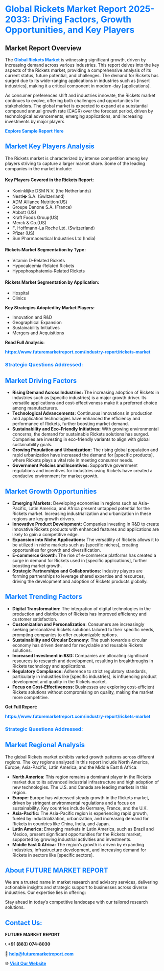 <h1 style="color: #007BFF;">Global Rickets Market Report 2025-2033: Driving Factors, Growth Opportunities, and Key Players</h1>

<section id="overview">
<h2>Market Report Overview</h2>
<p>The <a href="https://www.futuremarketreport.com/industry-report/rickets-market" style="color: #007BFF; text-decoration: none;"><strong>Global Rickets Market</strong></a> is witnessing significant growth, driven by increasing demand across various industries. This report delves into the key aspects of the Rickets market, providing a comprehensive analysis of its current status, future potential, and challenges. The demand for Rickets has surged due to its wide-ranging applications in industries such as [insert industries], making it a critical component in modern-day [applications].</p>
<p>As consumer preferences shift and industries innovate, the Rickets market continues to evolve, offering both challenges and opportunities for stakeholders. The global market is expected to expand at a substantial compound annual growth rate (CAGR) over the forecast period, driven by technological advancements, emerging applications, and increasing investments by major players.</p>
</section>

<section id="overview">
<p><a href="https://www.futuremarketreport.com/request-sample/reportId=63007" style="color: #007BFF; text-decoration: none;"><strong>Explore Sample Report Here</strong></a></p>
</section>

<section id="key-players">
<h2 style="color: #007BFF;">Market Key Players Analysis</h2>
<p>The Rickets market is characterized by intense competition among key players striving to capture a larger market share. Some of the leading companies in the market include:</p>
<h4>Key Players Covered in the Rickets Report:</h4>
<ul><li>Koninklijke DSM N.V. (the Netherlands)</li><li>Nestl� S.A. (Switzerland)</li><li>ADM Alliance Nutrition(US)</li><li>Groupe Danone S.A. (France)</li><li>Abbott (US)</li><li>Kraft Foods Group(US)</li><li>Merck &amp; Co.(US)</li><li>F. Hoffmann-La Roche Ltd. (Switzerland)</li><li>Pfizer (US)</li><li>Sun Pharmaceutical Industries Ltd (India)</li></ul>
<h4>Rickets Market Segmentation by Type:</h4>
<ul><li>Vitamin D-Related Rickets</li><li>Hypocalcemia-Related Rickets</li><li>Hypophosphatemia-Related Rickets</li></ul>

<h4>Rickets Market Segmentation by Application:</h4>
<ul><li>Hospital</li><li>Clinics</li></ul>
<p><strong>Key Strategies Adopted by Market Players:</strong></p>
<ul>
<li>Innovation and R&D</li>
<li>Geographical Expansion</li>
<li>Sustainability Initiatives</li>
<li>Mergers and Acquisitions</li>
</ul>
</section>

<section>
<p><strong>Read Full Analysis: </strong></p><a href="https://www.futuremarketreport.com/industry-report/rickets-market" style="color: #007BFF; text-decoration: none;"><strong>https://www.futuremarketreport.com/industry-report/rickets-market</strong></a>
<h3 style="color: #007BFF;">Strategic Questions Addressed:</h3>
</section>

<section id="driving-factors">
<h2 style="color: #007BFF;">Market Driving Factors</h2>
<ul>
<li><strong>Rising Demand Across Industries:</strong> The increasing adoption of Rickets in industries such as [specific industries] is a major growth driver. Its versatile applications and cost-effectiveness make it a preferred choice among manufacturers.</li>
<li><strong>Technological Advancements:</strong> Continuous innovations in production and application technologies have enhanced the efficiency and performance of Rickets, further boosting market demand.</li>
<li><strong>Sustainability and Eco-Friendly Initiatives:</strong> With growing environmental concerns, the demand for sustainable Rickets solutions has surged. Companies are investing in eco-friendly variants to align with global sustainability goals.</li>
<li><strong>Growing Population and Urbanization:</strong> The rising global population and rapid urbanization have increased the demand for [specific products], where Rickets plays a vital role in meeting consumer needs.</li>
<li><strong>Government Policies and Incentives:</strong> Supportive government regulations and incentives for industries using Rickets have created a conducive environment for market growth.</li>
</ul>
</section>

<section id="growth-opportunities">
<h2 style="color: #007BFF;">Market Growth Opportunities</h2>
<ul>
<li><strong>Emerging Markets:</strong> Developing economies in regions such as Asia-Pacific, Latin America, and Africa present untapped potential for the Rickets market. Increasing industrialization and urbanization in these regions are key growth drivers.</li>
<li><strong>Innovative Product Development:</strong> Companies investing in R&D to create innovative Rickets products with enhanced features and applications are likely to gain a competitive edge.</li>
<li><strong>Expansion into Niche Applications:</strong> The versatility of Rickets allows it to be utilized in niche markets such as [specific niches], creating opportunities for growth and diversification.</li>
<li><strong>E-commerce Growth:</strong> The rise of e-commerce platforms has created a surge in demand for Rickets used in [specific applications], further boosting market growth.</li>
<li><strong>Strategic Partnerships and Collaborations:</strong> Industry players are forming partnerships to leverage shared expertise and resources, driving the development and adoption of Rickets products globally.</li>
</ul>
</section>

<section id="trending-factors">
<h2 style="color: #007BFF;">Market Trending Factors</h2>
<ul>
<li><strong>Digital Transformation:</strong> The integration of digital technologies in the production and distribution of Rickets has improved efficiency and customer satisfaction.</li>
<li><strong>Customization and Personalization:</strong> Consumers are increasingly seeking personalized Rickets solutions tailored to their specific needs, prompting companies to offer customizable options.</li>
<li><strong>Sustainability and Circular Economy:</strong> The push towards a circular economy has driven demand for recyclable and reusable Rickets solutions.</li>
<li><strong>Increased Investment in R&D:</strong> Companies are allocating significant resources to research and development, resulting in breakthroughs in Rickets technology and applications.</li>
<li><strong>Regulatory Compliance:</strong> Adherence to strict regulatory standards, particularly in industries like [specific industries], is influencing product development and quality in the Rickets market.</li>
<li><strong>Focus on Cost-Effectiveness:</strong> Businesses are exploring cost-efficient Rickets solutions without compromising on quality, making the market more competitive.</li>
</ul>
</section>

<section>
<p><strong>Get Full Report: </strong></p><a href="https://www.futuremarketreport.com/industry-report/rickets-market" style="color: #007BFF; text-decoration: none;"><strong>https://www.futuremarketreport.com/industry-report/rickets-market</strong></a>
<h3 style="color: #007BFF;">Strategic Questions Addressed:</h3>
</section>


<section id="regional-analysis">
<h2 style="color: #007BFF;">Market Regional Analysis</h2>
<p>The global Rickets market exhibits varied growth patterns across different regions. The key regions analyzed in this report include North America, Europe, Asia-Pacific, Latin America, and the Middle East & Africa:</p>
<ul>
<li><strong>North America:</strong> This region remains a dominant player in the Rickets market due to its advanced industrial infrastructure and high adoption of new technologies. The U.S. and Canada are leading markets in this region.</li>
<li><strong>Europe:</strong> Europe has witnessed steady growth in the Rickets market, driven by stringent environmental regulations and a focus on sustainability. Key countries include Germany, France, and the U.K.</li>
<li><strong>Asia-Pacific:</strong> The Asia-Pacific region is experiencing rapid growth, fueled by industrialization, urbanization, and increasing demand for Rickets in countries like China, India, and Japan.</li>
<li><strong>Latin America:</strong> Emerging markets in Latin America, such as Brazil and Mexico, present significant opportunities for the Rickets market, supported by growing industrial activities and investments.</li>
<li><strong>Middle East & Africa:</strong> The region’s growth is driven by expanding industries, infrastructure development, and increasing demand for Rickets in sectors like [specific sectors].</li>
</ul>
</section>

<footer>
<h2 style="color: #007BFF;">About FUTURE MARKET REPORT</h2>
<p>We are a trusted name in market research and advisory services, delivering actionable insights and strategic support to businesses across diverse industries. Our expertise lies in offering:</p>

<p>Stay ahead in today’s competitive landscape with our tailored research solutions.</p>

<h2 style="color: #007BFF;">Contact Us:</h2>
<p><strong>FUTURE MARKET REPORT</strong></p>
<p>📞 <strong>+91 (883) 074-8030</strong></p>
<p>📧 <strong><a href="mailto:help@futuremarketreport.com" style="color: #007BFF;">help@futuremarketreport.com</a></strong></p>
<p>🌐 <strong><a href="https://www.futuremarketreport.com/" style="color: #007BFF;">Visit Our Website</a></strong></p>
</footer>